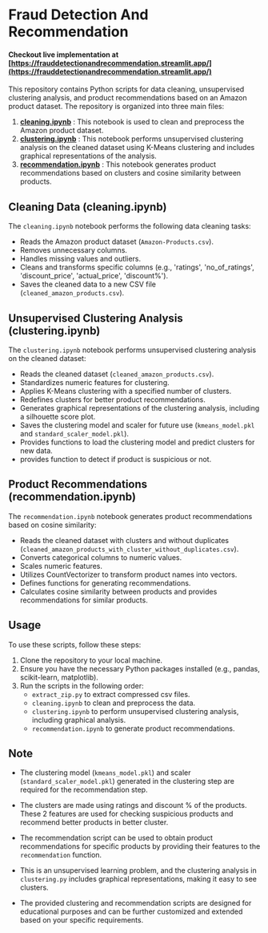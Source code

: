 # Fraud Detection And Recommendation

#### Checkout live implementation at [https://frauddetectionandrecommendation.streamlit.app/](https://frauddetectionandrecommendation.streamlit.app/) 

This repository contains Python scripts for data cleaning, unsupervised clustering analysis, and product recommendations based on an Amazon product dataset. The repository is organized into three main files:

1. [**cleaning.ipynb**](https://github.com/pushpakgote/fraud_detection_and_recommendation/blob/main/cleaning.ipynb) : This notebook is used to clean and preprocess the Amazon product dataset.
2. [**clustering.ipynb**](https://github.com/pushpakgote/fraud_detection_and_recommendation/blob/main/clustering.ipynb) : This notebook performs unsupervised clustering analysis on the cleaned dataset using K-Means clustering and includes graphical representations of the analysis.
3. [**recommendation.ipynb**](https://github.com/pushpakgote/fraud_detection_and_recommendation/blob/main/recommendation.ipynb) : This notebook generates product recommendations based on clusters and cosine similarity between products.

## Cleaning Data (cleaning.ipynb)

The `cleaning.ipynb` notebook performs the following data cleaning tasks:

- Reads the Amazon product dataset (`Amazon-Products.csv`).
- Removes unnecessary columns.
- Handles missing values and outliers.
- Cleans and transforms specific columns (e.g., 'ratings', 'no_of_ratings', 'discount_price', 'actual_price', 'discount%').
- Saves the cleaned data to a new CSV file (`cleaned_amazon_products.csv`).

## Unsupervised Clustering Analysis (clustering.ipynb)

The `clustering.ipynb` notebook performs unsupervised clustering analysis on the cleaned dataset:

- Reads the cleaned dataset (`cleaned_amazon_products.csv`).
- Standardizes numeric features for clustering.
- Applies K-Means clustering with a specified number of clusters.
- Redefines clusters for better product recommendations.
- Generates graphical representations of the clustering analysis, including a silhouette score plot.
- Saves the clustering model and scaler for future use (`kmeans_model.pkl` and `standard_scaler_model.pkl`).
- Provides functions to load the clustering model and predict clusters for new data.
- provides function to detect if product is suspicious or not.
## Product Recommendations (recommendation.ipynb)

The `recommendation.ipynb` notebook generates product recommendations based on cosine similarity:

- Reads the cleaned dataset with clusters and without duplicates (`cleaned_amazon_products_with_cluster_without_duplicates.csv`).
- Converts categorical columns to numeric values.
- Scales numeric features.
- Utilizes CountVectorizer to transform product names into vectors.
- Defines functions for generating recommendations.
- Calculates cosine similarity between products and provides recommendations for similar products.

## Usage

To use these scripts, follow these steps:

1. Clone the repository to your local machine.
2. Ensure you have the necessary Python packages installed (e.g., pandas, scikit-learn, matplotlib).
3. Run the scripts in the following order:
   - `extract_zip.py` to extract compressed csv files.
   - `cleaning.ipynb` to clean and preprocess the data.
   - `clustering.ipynb` to perform unsupervised clustering analysis, including graphical analysis.
   - `recommendation.ipynb` to generate product recommendations.

## Note

- The clustering model (`kmeans_model.pkl`) and scaler (`standard_scaler_model.pkl`) generated in the clustering step are required for the recommendation step.

- The clusters are made using ratings and discount % of the products. These 2 features are used for checking suspicious products and recommend better products in better cluster.

- The recommendation script can be used to obtain product recommendations for specific products by providing their features to the `recommendation` function.

- This is an unsupervised learning problem, and the clustering analysis in `clustering.py` includes graphical representations, making it easy to see clusters.

- The provided clustering and recommendation scripts are designed for educational purposes and can be further customized and extended based on your specific requirements.

